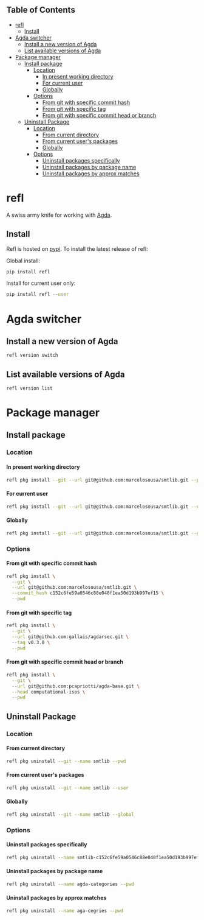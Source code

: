 <!-- START doctoc generated TOC please keep comment here to allow auto update -->
<!-- DON'T EDIT THIS SECTION, INSTEAD RE-RUN doctoc TO UPDATE -->
## Table of Contents

- [refl](#refl)
  - [Install](#install)
- [Agda switcher](#agda-switcher)
  - [Install a new version of Agda](#install-a-new-version-of-agda)
  - [List available versions of Agda](#list-available-versions-of-agda)
- [Package manager](#package-manager)
  - [Install package](#install-package)
    - [Location](#location)
      - [In present working directory](#in-present-working-directory)
      - [For current user](#for-current-user)
      - [Globally](#globally)
    - [Options](#options)
      - [From git with specific commit hash](#from-git-with-specific-commit-hash)
      - [From git with specific tag](#from-git-with-specific-tag)
      - [From git with specific commit head or branch](#from-git-with-specific-commit-head-or-branch)
  - [Uninstall Package](#uninstall-package)
    - [Location](#location-1)
      - [From current directory](#from-current-directory)
      - [From current user's packages](#from-current-users-packages)
      - [Globally](#globally-1)
    - [Options](#options-1)
      - [Uninstall packages specifically](#uninstall-packages-specifically)
      - [Uninstall packages by package name](#uninstall-packages-by-package-name)
      - [Uninstall packages by approx matches](#uninstall-packages-by-approx-matches)

<!-- END doctoc generated TOC please keep comment here to allow auto update -->

# refl

A swiss army knife for working with [Agda](https://github.com/agda/agda).

## Install

Refl is hosted on [pypi](https://pypi.org). To install the latest release of refl:

Global install:

```bash
pip install refl
```

Install for current user only:

```bash
pip install refl --user
```

# Agda switcher

## Install a new version of Agda

```bash
refl version switch
```

## List available versions of Agda

```bash
refl version list
```

# Package manager

## Install package

### Location

#### In present working directory

```bash
refl pkg install --git --url git@github.com:marcelosousa/smtlib.git --pwd
```

#### For current user

```bash
refl pkg install --git --url git@github.com:marcelosousa/smtlib.git --user
```

#### Globally

```bash
refl pkg install --git --url git@github.com:marcelosousa/smtlib.git --global
```

### Options

#### From git with specific commit hash

```bash
refl pkg install \
  --git \
  --url git@github.com:marcelosousa/smtlib.git \
  --commit_hash c152c6fe59a0546c88e048f1ea50d193b997ef15 \
  --pwd
```

#### From git with specific tag

```bash
refl pkg install \
  --git \
  --url git@github.com:gallais/agdarsec.git \
  --tag v0.3.0 \
  --pwd
```

#### From git with specific commit head or branch

```bash
refl pkg install \
  --git \
  --url git@github.com:pcapriotti/agda-base.git \
  --head computational-isos \
  --pwd
```

## Uninstall Package

### Location

#### From current directory

```bash
refl pkg uninstall --git --name smtlib --pwd
```

#### From current user's packages

```bash
refl pkg uninstall --git --name smtlib --user
```

#### Globally

```bash
refl pkg uninstall --git --name smtlib --global
```

### Options

#### Uninstall packages specifically

```bash
refl pkg uninstall --name smtlib-c152c6fe59a0546c88e048f1ea50d193b997ef15 --pwd
```

#### Uninstall packages by package name

```bash
refl pkg uninstall --name agda-categories --pwd
```

#### Uninstall packages by approx matches

```bash
refl pkg uninstall --name aga-cegries --pwd
```
